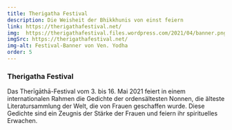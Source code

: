 ```yaml
---
title: Therigatha Festival
description: Die Weisheit der Bhikkhunis von einst feiern
link: https://therigathafestival.net/
img:  https://therigathafestival.files.wordpress.com/2021/04/banner.png?w=1024
imgSrc: https://therigathafestival.net/
img-alt: Festival-Banner von Ven. Yodha
order: 5
---
```

### Therigatha Festival
Das Therīgāthā-Festival vom 3. bis 16. Mai 2021 feiert in einem internationalen Rahmen die Gedichte der ordensältesten Nonnen, die älteste Literatursammlung der Welt, die von Frauen geschaffen wurde. Diese Gedichte sind ein Zeugnis der Stärke der Frauen und feiern ihr spirituelles Erwachen.


